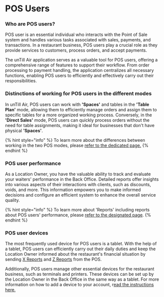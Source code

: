 # POS Users

### Who are POS users?

POS user is an essential individual who interacts with the Point of Sale system and handles various tasks associated with sales, payments, and transactions. In a restaurant business, POS users play a crucial role as they provide services to customers, process orders, and accept payments.&#x20;

The unTill Air application serves as a valuable tool for POS users, offering a comprehensive range of features to support their workflow. From order processing to payment handling, the application centralizes all necessary functions, enabling POS users to efficiently and effectively carry out their responsibilities.

### Distinctions of working for POS users in the different modes

In unTill Air, POS users can work with **'Spaces'** and tables in the **'Table Plan'** mode, allowing them to efficiently manage orders and assign them to specific tables for a more organized working process. Conversely, in the **'Direct Sales'** mode, POS users can quickly process orders without the need for table assignments, making it ideal for businesses that don't have physical **'Spaces'**.

{% hint style="info" %}
To learn more about the differences between working in the two POS modes, please [refer to the dedicated page.](../sales-modes/)
{% endhint %}

### POS user performance

As a Location Owner, you have the valuable ability to track and evaluate your waiters' performance in the Back Office. Detailed reports offer insights into various aspects of their interactions with clients, such as discounts, voids, and more. This information empowers you to make informed decisions and configure an efficient system to enhance the overall service quality.&#x20;

{% hint style="info" %}
To learn more about 'Reports' including reports about POS users' performance, please [refer to the designated page](../../reports/waiters-reports.md).&#x20;
{% endhint %}

### POS user devices

The most frequently used device for POS users is a tablet. With the help of a tablet, POS users can efficiently carry out their daily duties and keep the Location Owner informed about the restaurant's financial situation by sending [X Reports](../../reports/x-reports.md) and [Z Reports](../../reports/z-reports.md) from the POS.

Additionally, POS users manage other essential devices for the restaurant business, such as terminals and printers. These devices can be set up by the Location Owner in the Back Office in the same way as a tablet. For more information on how to add a device to your account, r[ead the instructions here.](../../general/equipment/add-a-device.md)&#x20;
